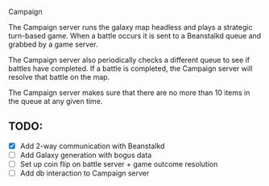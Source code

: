 Campaign

The Campaign server runs the galaxy map headless and plays a strategic turn-based game.
When a battle occurs it is sent to a Beanstalkd queue and grabbed by a game server.

The Campaign server also periodically checks a different queue to see if battles have completed.
If a battle is completed, the Campaign server will resolve that battle on the map.

The Campaign server makes sure that there are no more than 10 items in the queue at any given time.

## TODO:
- [x] Add 2-way communication with Beanstalkd
- [ ] Add Galaxy generation with bogus data
- [ ] Set up coin flip on battle server + game outcome resolution
- [ ] Add db interaction to Campaign server